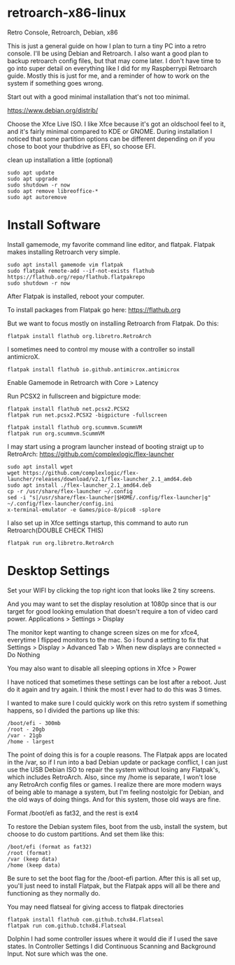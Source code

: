 # retroarch-x86-linux
Retro Console, Retroarch, Debian, x86

This is just a general guide on how I plan to turn a tiny PC into a retro console.  I'll be using Debian and Retroarch.  I also want a good plan to backup retroarch config files, but that may come later.  I don't have time to go into super detail on everything like I did for my Raspberrypi Retroarch guide.  Mostly this is just for me, and a reminder of how to work on the system if something goes wrong.

Start out with a good minimal installation that's not too minimal. 

https://www.debian.org/distrib/

Choose the Xfce Live ISO.  I like Xfce because it's got an oldschool feel to it, and it's fairly minimal compared to KDE or GNOME.  During installation I noticed that some partition options can be different depending on if you chose to boot your thubdrive as EFI, so choose EFI.

clean up installation a little (optional)

```
sudo apt update
sudo apt upgrade
sudo shutdown -r now
sudo apt remove libreoffice-*
sudo apt autoremove
```
# Install Software
Install gamemode, my favorite command line editor, and flatpak.  Flatpak makes installing Retroarch very simple.
```
sudo apt install gamemode vim flatpak
sudo flatpak remote-add --if-not-exists flathub https://flathub.org/repo/flathub.flatpakrepo
sudo shutdown -r now
```

After Flatpak is installed, reboot your computer.

To install packages from Flatpak go here:
https://flathub.org


But we want to focus mostly on installing Retroarch from Flatpak.  Do this:
```
flatpak install flathub org.libretro.RetroArch
```
I sometimes need to control my mouse with a controller so install antimicroX.
```
flatpak install flathub io.github.antimicrox.antimicrox
```
Enable Gamemode in Retroarch with Core > Latency

Run PCSX2 in fullscreen and bigpicture mode:
```
flatpak install flathub net.pcsx2.PCSX2
flatpak run net.pcsx2.PCSX2 -bigpicture -fullscreen

flatpak install flathub org.scummvm.ScummVM
flatpak run org.scummvm.ScummVM
```

I may start using a program launcher instead of booting straigt up to RetroArch:
https://github.com/complexlogic/flex-launcher
```
sudo apt install wget
wget https://github.com/complexlogic/flex-launcher/releases/download/v2.1/flex-launcher_2.1_amd64.deb
sudo apt install ./flex-launcher_2.1_amd64.deb
cp -r /usr/share/flex-launcher ~/.config
sed -i "s|/usr/share/flex-launcher|$HOME/.config/flex-launcher|g" ~/.config/flex-launcher/config.ini
x-terminal-emulator -e Games/pico-8/pico8 -splore
```


I also set up in Xfce settings startup, this command to auto run Retroarch(DOUBLE CHECK THIS)
```
flatpak run org.libretro.RetroArch
```
# Desktop Settings

Set your WIFI by clicking the top right icon that looks like 2 tiny screens.

And you may want to set the display resolution at 1080p since that is our target for good looking emulation that doesn't require a ton of video card power.
Applications > Settings > Display

The monitor kept wanting to change screen sizes on me for xfce4, everytime I flipped monitors to the mac.  So i found a setting to fix that
Settings > Display > Advanced Tab > When new displays are connected = Do Nothing

You may also want to disable all sleeping options in Xfce > Power


I have noticed that sometimes these settings can be lost after a reboot.  Just do it again and try again.  I think the most I ever had to do this was 3 times.



I wanted to make sure I could quickly work on this retro system if something happens, so I divided the partions up like this:
```
/boot/efi - 300mb
/root - 20gb
/var - 21gb
/home - largest
```

The point of doing this is for a couple reasons.  The Flatpak apps are located in the /var, so if I run into a bad Debian update or package conflict, I can just use the USB Debian ISO to  repair the system without losing any Flatpak's, which includes RetroArch.  Also, since my /home is separate, I won't lose any RetroArch config files or games.  I realize there are more modern ways of being able to manage a system, but I'm feeling nostolgic for Debian, and the old ways of doing things.  And for this system, those old ways are fine.

Format /boot/efi as fat32, and the rest is ext4

To restore the Debian system files, boot from the usb, install the system, but choose to do custom partitions.  And set them like this:
```
/boot/efi (format as fat32)
/root (format)
/var (keep data)
/home (keep data)
```
Be sure to set the boot flag for the /boot-efi partion.  After this is all set up, you'll just need to install Flatpak, but the Flatpak apps will all be there and functioning as they normally do.


You may need flatseal for giving access to flatpak directories
```
flatpak install flathub com.github.tchx84.Flatseal
flatpak run com.github.tchx84.Flatseal
```


Dolphin
I had some controller issues where it would die if I used the save states.  In Controller Settings I did Continuous Scanning and Background Input.  Not sure which was the one.


